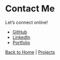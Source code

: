 
# Contact Me

Let’s connect online!

- [GitHub](https://github.com/ShalluCa10)
-  [LinkedIn](https://www.linkedin.com/in/shallu-sameera-aa5b85280/)
- [Portfolio](https://yourportfolio.link)

[Back to Home](./index.md) | [ Projects](./projects.md)

